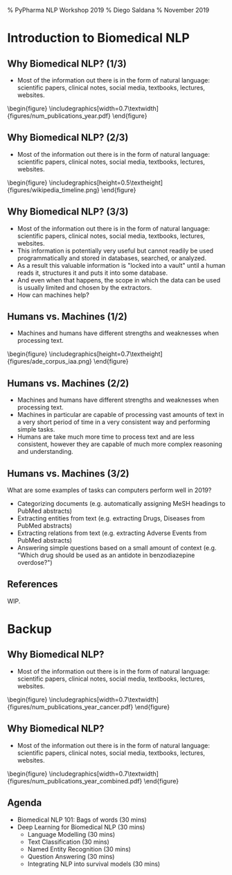% PyPharma NLP Workshop 2019
% Diego Saldana
% November 2019


# Introduction to Biomedical NLP


## Why Biomedical NLP? (1/3)

- Most of the information out there is in the form of natural language: 
  scientific papers, clinical notes, social media, textbooks, lectures, 
  websites.

\begin{figure}
    \includegraphics[width=0.7\textwidth]{figures/num_publications_year.pdf}
\end{figure}


## Why Biomedical NLP? (2/3)

- Most of the information out there is in the form of natural language: 
  scientific papers, clinical notes, social media, textbooks, lectures, 
  websites.

\begin{figure}
    \includegraphics[height=0.5\textheight]{figures/wikipedia_timeline.png}
\end{figure}


## Why Biomedical NLP? (3/3)

- Most of the information out there is in the form of natural language: 
  scientific papers, clinical notes, social media, textbooks, lectures, 
  websites.
- This information is potentially very useful but cannot readily be used 
  programmatically and stored in databases, searched, or analyzed.
- As a result this valuable information is "locked into a vault" until a human 
  reads it, structures it and puts it into some database.
- And even when that happens, the scope in which the data can be used is 
  usually limited and chosen by the extractors.
- How can machines help?


## Humans vs. Machines (1/2)

- Machines and humans have different strengths and weaknesses when processing 
  text.

\begin{figure}
    \includegraphics[height=0.7\textheight]{figures/ade_corpus_iaa.png}
\end{figure}


## Humans vs. Machines (2/2)

- Machines and humans have different strengths and weaknesses when processing 
  text.
- Machines in particular are capable of processing vast amounts of text in a 
  very short period of time in a very consistent way and performing simple 
  tasks.
- Humans are take much more time to process text and are less consistent, 
  however they are capable of much more complex reasoning and understanding.


## Humans vs. Machines (3/2)

What are some examples of tasks can computers perform well in 2019?

- Categorizing documents (e.g. automatically assigning MeSH headings to 
  PubMed abstracts)
- Extracting entities from text (e.g. extracting Drugs, Diseases from 
  PubMed abstracts)
- Extracting relations from text (e.g. extracting Adverse Events from 
  PubMed abstracts)
- Answering simple questions based on a small amount of context (e.g. 
  "Which drug should be used as an antidote in benzodiazepine overdose?")


## References

WIP.


# Backup

## Why Biomedical NLP?

- Most of the information out there is in the form of natural language: 
  scientific papers, clinical notes, social media, textbooks, lectures, 
  websites.

\begin{figure}
    \includegraphics[width=0.7\textwidth]{figures/num_publications_year_cancer.pdf}
\end{figure}


## Why Biomedical NLP?

- Most of the information out there is in the form of natural language: 
  scientific papers, clinical notes, social media, textbooks, lectures, 
  websites.

\begin{figure}
    \includegraphics[width=0.7\textwidth]{figures/num_publications_year_combined.pdf}
\end{figure}


## Agenda

* Biomedical NLP 101: Bags of words (30 mins)
* Deep Learning for Biomedical NLP (30 mins)
    * Language Modelling (30 mins)
    * Text Classification (30 mins)
    * Named Entity Recognition (30 mins)
    * Question Answering (30 mins)
    * Integrating NLP into survival models (30 mins)
